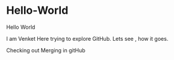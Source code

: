 # Hello-World
Hello World


I am Venket Here trying to explore GitHub.
Lets see , how it goes.

Checking out Merging in gitHub
